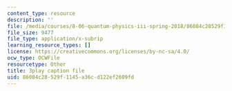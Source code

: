 ```yaml
---
content_type: resource
description: ''
file: /media/courses/8-06-quantum-physics-iii-spring-2018/86084c28529f1145a36cd122ef2609fd_nYlmkoiq4CI.srt
file_size: 9477
file_type: application/x-subrip
learning_resource_types: []
license: https://creativecommons.org/licenses/by-nc-sa/4.0/
ocw_type: OCWFile
resourcetype: Other
title: 3play caption file
uid: 86084c28-529f-1145-a36c-d122ef2609fd
---
```

